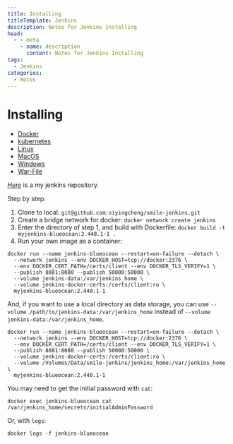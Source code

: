 ```yaml
---
title: Installing
titleTemplate: Jenkins
description: Notes for Jenkins Installing
head:
  - - meta
    - name: description
      content: Notes for Jenkins Installing
tags:
  - Jenkins
categories:
  - Notes
---
```


# Installing <Badge type="tip" text="Jenkins" /><Badge type="warning" text="Notes" />

- [Docker](https://www.jenkins.io/doc/book/installing/docker/)
- [kubernetes](https://www.jenkins.io/doc/book/installing/kubernetes/)
- [Linux](https://www.jenkins.io/doc/book/installing/linux/)
- [MacOS](https://www.jenkins.io/doc/book/installing/macos/)
- [Windows](https://www.jenkins.io/doc/book/installing/windows/)
- [War-File](https://www.jenkins.io/doc/book/installing/war-file/)

[_Here_](https://github.com/siyingcheng/smile-jenkins) is a my jenkins repository.

Step by step:

1. Clone to local: `git@github.com:siyingcheng/smile-jenkins.git`
2. Create a bridge network for docker: `docker network create jenkins`
3. Enter the directory of step 1, and build with Dockerfile: `docker build -t myjenkins-blueocean:2.440.1-1 .`
4. Run your own image as a container:

```shell
docker run --name jenkins-blueocean --restart=on-failure --detach \
  --network jenkins --env DOCKER_HOST=tcp://docker:2376 \
  --env DOCKER_CERT_PATH=/certs/client --env DOCKER_TLS_VERIFY=1 \
  --publish 8081:8080 --publish 50000:50000 \
  --volume jenkins-data:/var/jenkins_home \
  --volume jenkins-docker-certs:/certs/client:ro \
  myjenkins-blueocean:2.440.1-1
```

And, if you want to use a local directory as data storage, you can use
`--volume /path/to/jenkins-data:/var/jenkins_home` instead of `--volume jenkins-data:/var/jenkins_home`.

```shell
docker run --name jenkins-blueocean --restart=on-failure --detach \
  --network jenkins --env DOCKER_HOST=tcp://docker:2376 \
  --env DOCKER_CERT_PATH=/certs/client --env DOCKER_TLS_VERIFY=1 \
  --publish 8081:8080 --publish 50000:50000 \
  --volume jenkins-docker-certs:/certs/client:ro \
  --volume /Volumes/Data/smile-jenkins/jenkins_home:/var/jenkins_home \
  myjenkins-blueocean:2.440.1-1
```

You may need to get the initial password with `cat`:

```shell
docker exec jenkins-blueocean cat /var/jenkins_home/secrets/initialAdminPassword
```

Or, with `logs`:

```shell
docker logs -f jenkins-blueocean
```
